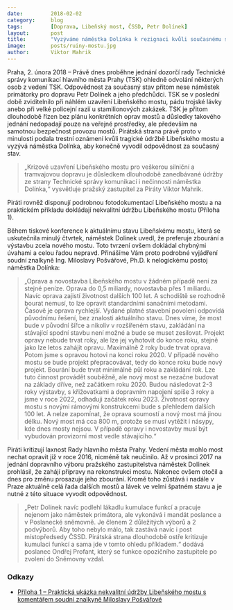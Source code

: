 ```yaml
---
date:         2018-02-02
category:     blog
tags:         [Doprava, Libeňský most, ČSSD, Petr Dolínek]
layout:       post
title:        "Vyzýváme náměstka Dolínka k rezignaci kvůli současnému stavu pražských mostů" 
image:        posts/ruiny-mostu.jpg
author:       Viktor Mahrik
---
```


Praha, 2. února 2018 – Právě dnes proběhne jednání dozorčí rady Technické správy komunikací hlavního města Prahy (TSK) ohledně odvolání některých osob z vedení TSK. Odpovědnost za současný stav přitom nese náměstek primátorky pro dopravu Petr Dolínek a jeho předchůdci. TSK se v poslední době zviditelnilo při náhlém uzavření Libeňského mostu, pádu trojské lávky anebo při velké policejní razií u stamilionových zakázek. TSK je přitom dlouhodobě řízen bez plánu konkrétních oprav mostů a důsledky takového jednání nedopadají pouze na veřejné prostředky, ale především na samotnou bezpečnost provozu mostů. Pirátská strana právě proto v minulosti podala trestní oznámení kvůli tragické údržbě Libeňského mostu a vyzývá náměstka Dolínka, aby konečně vyvodil odpovědnost za současný stav.

> „Krizové uzavření Libeňského mostu pro veškerou silniční a tramvajovou dopravu je důsledkem dlouhodobě zanedbávané údržby ze strany Technické správy komunikací i nečinnosti náměstka Dolínka,“ vysvětluje pražský zastupitel za Piráty Viktor Mahrik. 

Piráti rovněž disponují podrobnou fotodokumentací Libeňského mostu a na praktickém příkladu dokládají nekvalitní údržbu Libeňského mostu (Příloha 1).

Během tiskové konference k aktuálnímu stavu Libeňskému mostu, která se uskutečnila minulý čtvrtek, náměstek Dolínek uvedl, že preferuje zbourání a výstavbu zcela nového mostu. Toto tvrzení ovšem dokládal chybnými úvahami a celou řadou nepravd. Přinášíme Vám proto podrobné vyjádření soudní znalkyně Ing. Miloslavy Pošvářové, Ph.D. k nelogickému postoj náměstka Dolínka:

> „Oprava a novostavba Libeňského mostu v žádném případě není za stejné peníze. Oprava do 0,5 miliardy, novostavba přes 1 miliardu. Navíc oprava zajistí životnost dalších 100 let. A schodiště se rozhodně bourat nemusí, to lze opravit standardními sanačními metodami. Časově je oprava rychlejší. Vydané platné stavební povolení odpovídá původnímu řešení, bez znalosti aktuálního stavu. Dnes víme, že most bude v původní šířce a nikoliv v rozšířeném stavu, zakládání na stávající spodní stavbu není možné a bude se muset zesilovat. Projekt opravy nebude trvat roky, ale lze jej vyhotovit do konce roku, stejně jako lze letos zahájit opravu. Maximálně 2 roky bude trvat oprava. Potom jsme s opravou hotovi na konci roku 2020. V případě nového mostu se bude projekt přepracovávat, tedy do konce roku bude nový projekt. Bourání bude trvat minimálně půl roku a zakládání rok. Lze tuto činnost provádět souběžně, ale nový most se nezačne budovat na základy dříve, než začátkem roku 2020. Budou následovat 2-3 roky výstavby, s křižovatkami a dopravním napojení spíše 3 roky a jsme v roce 2022, odhaduji začátek roku 2023. Životnost opravy mostu s novými rámovými konstrukcemi bude s přehledem dalších 100 let. A nelze zapomínat, že oprava soumostí a nový most má jinou délku. Nový most má cca 800 m, protože se musí vytěžit i násypy, kde dnes mosty nejsou. V případě opravy i novostavby musí být vybudován provizorní most vedle stávajícího.“

Piráti kritizují laxnost Rady hlavního města Prahy. Vedení města mohlo most nechat opravit již v roce 2016, nicméně tak neučinilo. Až v prosinci 2017 na jednání dopravního výboru pražského zastupitelstva náměstek Dolínek prohlásil, že zahájí přípravy na rekonstrukci mostu. Nakonec ovšem otočil a dnes pro změnu prosazuje jeho zbourání. Kromě toho zůstává i nadále v Praze aktuálně celá řada dalších mostů a lávek ve velmi špatném stavu a je nutné z této situace vyvodit odpovědnost. 

> „Petr Dolínek navíc podlehl lákadlu kumulace funkcí a pracuje nejenom jako náměstek primátora, ale vykonává i mandát poslance a v Poslanecké sněmovně. Je členem 2 důležitých výborů a 2 podvýborů. Aby toho nebylo málo, tak zastává navíc i post místopředsedy ČSSD. Pirátská strana dlouhodobě ostře kritizuje kumulaci funkcí a sama jde v tomto ohledu příkladem.“ dodává poslanec Ondřej Profant, který se funkce opozičního zastupitele po zvolení do Sněmovny vzdal.

### Odkazy

* [Příloha 1 – Praktická ukázka nekvalitní údržby Libeňského mostu s komentářem soudní znalkyně Miloslavy Pošvářové](/assets/pdf/udrzba-libenskeho-mostu.pdf)

